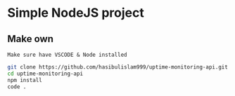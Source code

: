 # Simple NodeJS project

## Make own
`Make sure have VSCODE & Node installed`
```bash
git clone https://github.com/hasibulislam999/uptime-monitoring-api.git
cd uptime-monitoring-api
npm install
code .
```
